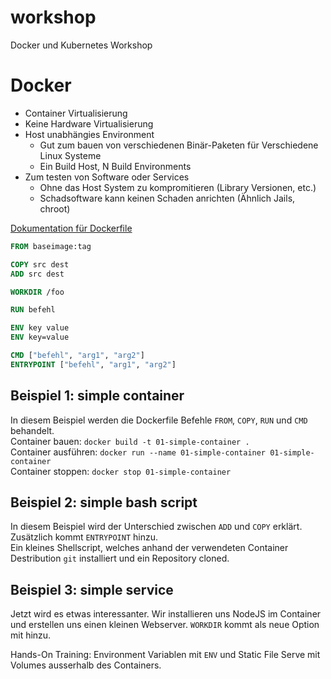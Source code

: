 # workshop
Docker und Kubernetes Workshop

# Docker

* Container Virtualisierung
* Keine Hardware Virtualisierung
* Host unabhängies Environment
  * Gut zum bauen von verschiedenen Binär-Paketen für Verschiedene Linux Systeme
  * Ein Build Host, N Build Environments
* Zum testen von Software oder Services
  * Ohne das Host System zu kompromitieren (Library Versionen, etc.)
  * Schadsoftware kann keinen Schaden anrichten (Ähnlich Jails, chroot)


[Dokumentation für Dockerfile](https://docs.docker.com/engine/reference/builder/)


```Dockerfile
FROM baseimage:tag

COPY src dest
ADD src dest

WORKDIR /foo

RUN befehl

ENV key value
ENV key=value

CMD ["befehl", "arg1", "arg2"]
ENTRYPOINT ["befehl", "arg1", "arg2"]
```

## Beispiel 1: simple container

In diesem Beispiel werden die Dockerfile Befehle `FROM`, `COPY`, `RUN` und `CMD` behandelt.  
Container bauen: `docker build -t 01-simple-container .`  
Container ausführen: `docker run --name 01-simple-container 01-simple-container`  
Container stoppen: `docker stop 01-simple-container`

## Beispiel 2: simple bash script

In diesem Beispiel wird der Unterschied zwischen `ADD` und `COPY` erklärt. Zusätzlich kommt `ENTRYPOINT` hinzu.  
Ein kleines Shellscript, welches anhand der verwendeten Container Destribution `git` installiert und ein Repository cloned.

## Beispiel 3: simple service

Jetzt wird es etwas interessanter. Wir installieren uns NodeJS im Container und erstellen uns einen kleinen Webserver. `WORKDIR` kommt als neue Option mit hinzu.

Hands-On Training: Environment Variablen mit `ENV` und Static File Serve mit Volumes ausserhalb des Containers.
